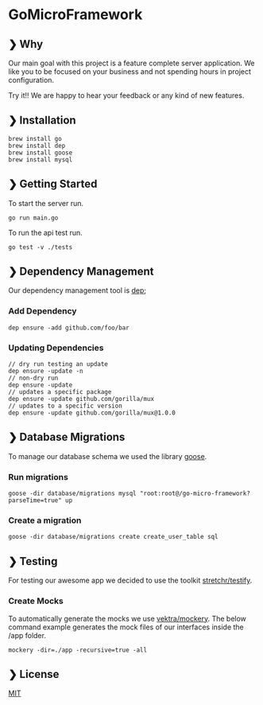 # GoMicroFramework

## ❯ Why

Our main goal with this project is a feature complete server application.
We like you to be focused on your business and not spending hours in project configuration.

Try it!! We are happy to hear your feedback or any kind of new features.

## ❯ Installation

```shell
brew install go
brew install dep
brew install goose
brew install mysql
```

## ❯ Getting Started

To start the server run.
```shell
go run main.go
```

To run the api test run.
```shell
go test -v ./tests
```

## ❯ Dependency Management

Our dependency management tool is [dep](https://golang.github.io/dep/);

### Add Dependency

```shell
dep ensure -add github.com/foo/bar
```

### Updating Dependencies

```shell
// dry run testing an update
dep ensure -update -n
// non-dry run
dep ensure -update
// updates a specific package
dep ensure -update github.com/gorilla/mux
// updates to a specific version
dep ensure -update github.com/gorilla/mux@1.0.0
```

## ❯ Database Migrations

To manage our database schema we used the library [goose](https://github.com/pressly/goose).

### Run migrations

```shell
goose -dir database/migrations mysql "root:root@/go-micro-framework?parseTime=true" up 
```

### Create a migration

```shell
goose -dir database/migrations create create_user_table sql
```

## ❯ Testing

For testing our awesome app we decided to use the toolkit [stretchr/testify](https://github.com/stretchr/testify).

### Create Mocks

To automatically generate the mocks we use [vektra/mockery](https://github.com/vektra/mockery). 
The below command example generates the mock files of our interfaces inside the /app folder.

```shell
mockery -dir=./app -recursive=true -all 
```

## ❯ License

[MIT](/LICENSE)
